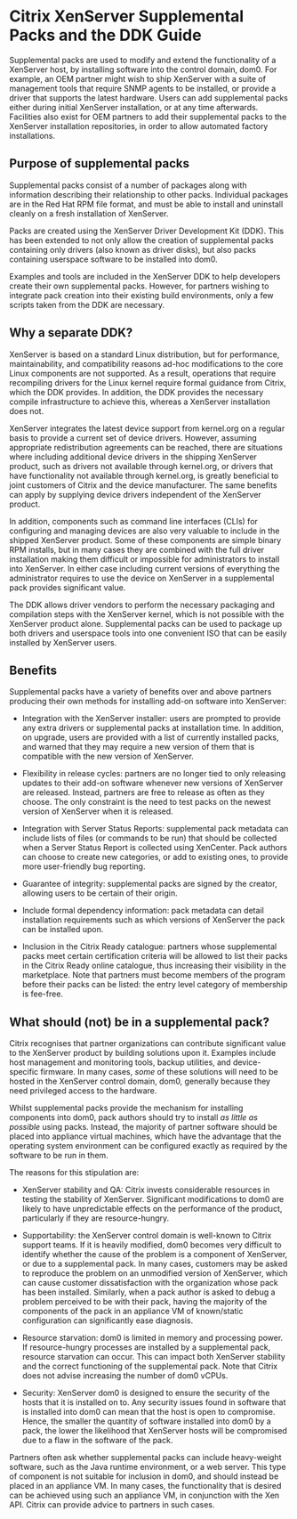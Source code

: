 # Citrix XenServer Supplemental Packs and the DDK Guide

Supplemental packs are used to modify and extend the functionality of a XenServer host, by installing software into the control domain, dom0.
For example, an OEM partner might wish to ship XenServer with a suite of management tools that require SNMP agents to be installed, or provide a driver that supports the latest hardware.
Users can add supplemental packs either during initial XenServer installation, or at any time afterwards.
Facilities also exist for OEM partners to add their supplemental packs to the XenServer installation repositories, in order to allow automated factory installations.

## Purpose of supplemental packs

Supplemental packs consist of a number of packages along with information describing their relationship to other packs.
Individual packages are in the Red Hat RPM file format, and must be able to install and uninstall cleanly on a fresh installation of XenServer.

Packs are created using the XenServer Driver Development Kit (DDK).
This has been extended to not only allow the creation of supplemental packs containing only drivers (also known as driver disks), but also packs containing userspace software to be installed into dom0.

Examples and tools are included in the XenServer DDK to help developers create their own supplemental packs.
However, for partners wishing to integrate pack creation into their existing build environments, only a few scripts taken from the DDK are necessary.

## Why a separate DDK?

XenServer is based on a standard Linux distribution, but for performance, maintainability, and compatibility reasons ad-hoc modifications to the core Linux components are not supported.
As a result, operations that require recompiling drivers for the Linux kernel require formal guidance from Citrix, which the DDK provides.
In addition, the DDK provides the necessary compile infrastructure to achieve this, whereas a XenServer installation does not.

XenServer integrates the latest device support from kernel.org on a regular basis to provide a current set of device drivers.
However, assuming appropriate redistribution agreements can be reached, there are situations where including additional device drivers in the shipping XenServer product, such as drivers not available through kernel.org, or drivers that have functionality not available through kernel.org, is greatly beneficial to joint customers of Citrix and the device manufacturer.
The same benefits can apply by supplying device drivers independent of the XenServer product.

In addition, components such as command line interfaces (CLIs) for configuring and managing devices are also very valuable to include in the shipped XenServer product.
Some of these components are simple binary RPM installs, but in many cases they are combined with the full driver installation making them difficult or impossible for
administrators to install into XenServer.
In either case including current versions of everything the administrator requires to use the device on XenServer in a supplemental pack provides significant value.

The DDK allows driver vendors to perform the necessary packaging and compilation steps with the XenServer kernel, which is not possible with the XenServer product alone.
Supplemental packs can be used to package up both drivers and userspace tools into one convenient ISO that can be easily installed by XenServer users.

## Benefits

Supplemental packs have a variety of benefits over and above partners producing their own methods for installing add-on software into XenServer:

-  Integration with the XenServer installer: users are prompted to provide any extra drivers or supplemental packs at installation time.
    In addition, on upgrade, users are provided with a list of currently installed packs, and warned that they may require a new version of them that is compatible with the new version of XenServer.

-  Flexibility in release cycles: partners are no longer tied to only releasing updates to their add-on software whenever new versions of XenServer are released.
    Instead, partners are free to release as often as they choose.
    The only constraint is the need to test packs on the newest version of XenServer when it is released.

-  Integration with Server Status Reports: supplemental pack metadata can include lists of files (or commands to be run) that should be collected when a Server Status Report is collected using XenCenter.
    Pack authors can choose to create new categories, or add to existing ones, to provide more user-friendly bug reporting.

-  Guarantee of integrity: supplemental packs are signed by the creator, allowing users to be certain of their origin.

-  Include formal dependency information: pack metadata can detail installation requirements such as which versions of XenServer the pack can be installed upon.

-  Inclusion in the Citrix Ready catalogue: partners whose supplemental packs meet certain certification criteria will be allowed to list their packs in the Citrix Ready online catalogue, thus increasing their visibility in the marketplace.
    Note that partners must become members of the program before their packs can be listed: the entry level category of membership is fee-free.

## What should (not) be in a supplemental pack?

Citrix recognises that partner organizations can contribute significant value to the XenServer product by building solutions upon it.
Examples include host management and monitoring tools, backup utilities, and device-specific firmware.
In many cases, *some* of these solutions will need to be hosted in the XenServer control domain, dom0, generally because they need privileged access to the hardware.

Whilst supplemental packs provide the mechanism for installing components into dom0, pack authors should try to install *as little as possible* using packs.
Instead, the majority of partner software should be placed into appliance virtual machines, which have the advantage that the operating system environment can be configured exactly as required by the software to be run in them.

The reasons for this stipulation are:

-  XenServer stability and QA: Citrix invests considerable resources in testing the stability of XenServer.
    Significant modifications to dom0 are likely to have unpredictable effects on the performance of the product, particularly if they are resource-hungry.

-  Supportability: the XenServer control domain is well-known to Citrix support teams.
    If it is heavily modified, dom0 becomes very difficult to identify whether the cause of the problem is a component of XenServer, or due to a supplemental pack.
    In many cases, customers may be asked to reproduce the problem on an unmodified version of XenServer, which can cause customer dissatisfaction with the organization whose pack has been installed.
    Similarly, when a pack author is asked to debug a problem perceived to be with their pack, having the majority of the components of the pack in an appliance VM of known/static configuration can significantly ease diagnosis.

-  Resource starvation: dom0 is limited in memory and processing power.
    If resource-hungry processes are installed by a supplemental pack, resource starvation can occur.
    This can impact both XenServer stability and the correct functioning of the supplemental pack.
    Note that Citrix does not advise increasing the number of dom0 vCPUs.

-  Security: XenServer dom0 is designed to ensure the security of the hosts that it is installed on to.
    Any security issues found in software that is installed into dom0 can mean that the host is open to compromise.
    Hence, the smaller the quantity of software installed into dom0 by a pack, the lower the likelihood that XenServer hosts will be compromised due to a flaw in the software of the pack.

Partners often ask whether supplemental packs can include heavy-weight software, such as the Java runtime environment, or a web server.
This type of component is not suitable for inclusion in dom0, and should instead be placed in an appliance VM.
In many cases, the functionality that is desired can be achieved using such an appliance VM, in conjunction with the Xen API.
Citrix can provide advice to partners in such cases.